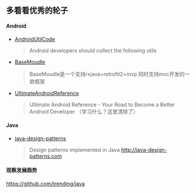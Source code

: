 ## 多看看优秀的轮子

#### Android

- [AndroidUtilCode](https://github.com/Blankj/AndroidUtilCode)
  >  Android developers should collect the following utils

- [BaseMoudle](https://github.com/xiaoxiangyeyuHeaven/BaseMoudle)
  > BaseMoudle是一个支持rxjava+retrofit2+mvp 同时支持mvc开发的一款框架

- [UltimateAndroidReference](https://github.com/aritraroy/UltimateAndroidReference)
  > Ultimate Android Reference - Your Road to Become a Better Android Developer （学习什么？这里清除了）




#### Java
- [java-design-patterns](https://github.com/iluwatar/java-design-patterns)
  > Design patterns implemented in Java http://java-design-patterns.com



#### 观察发展趋势
https://github.com/trending/java
